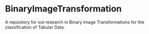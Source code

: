 # BinaryImageTransformation
A repository for out research in Binary Image Transformations for the classification of Tabular Data.
